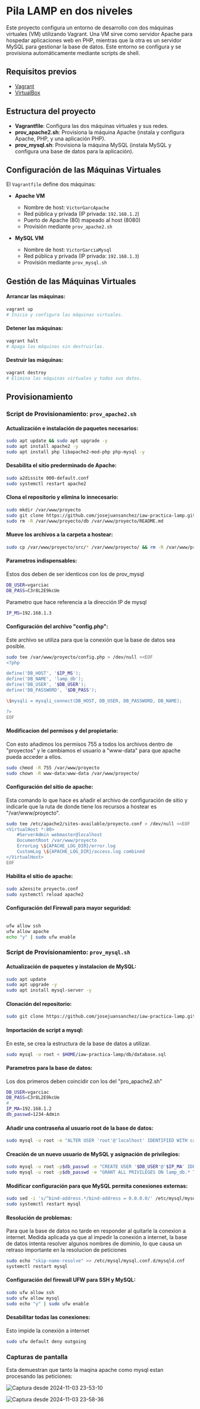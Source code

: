 # Pila LAMP en dos niveles

Este proyecto configura un entorno de desarrollo con dos máquinas virtuales (VM) utilizando Vagrant. Una VM sirve como servidor Apache para hospedar aplicaciones web en PHP, mientras que la otra es un servidor MySQL para gestionar la base de datos. Este entorno se configura y se provisiona automáticamente mediante scripts de shell.

## Requisitos previos

- [Vagrant](https://www.vagrantup.com/downloads)
- [VirtualBox](https://www.virtualbox.org/)

## Estructura del proyecto

- **Vagrantfile**: Configura las dos máquinas virtuales y sus redes.
- **prov_apache2.sh**: Provisiona la máquina Apache (instala y configura Apache, PHP, y una aplicación PHP).
- **prov_mysql.sh**: Provisiona la máquina MySQL (instala MySQL y configura una base de datos para la aplicación).

## Configuración de las Máquinas Virtuales

El `Vagrantfile` define dos máquinas:

- **Apache VM**
  - Nombre de host: `VictorGarcApache`
  - Red pública y privada (IP privada: `192.168.1.2`)
  - Puerto de Apache (80) mapeado al host (8080)
  - Provisión mediante `prov_apache2.sh`
  
- **MySQL VM**
  - Nombre de host: `VictorGarciaMysql`
  - Red pública y privada (IP privada: `192.168.1.3`)
  - Provisión mediante `prov_mysql.sh`

## Gestión de las Máquinas Virtuales

#### Arrancar las máquinas:
```bash
vagrant up
# Inicia y configura las máquinas virtuales.
```

#### Detener las máquinas:
```bash
vagrant halt
# Apaga las máquinas sin destruirlas.
```
#### Destruir las máquinas:
```bash
vagrant destroy
# Elimina las máquinas virtuales y todos sus datos.

```

## Provisionamiento

### Script de Provisionamiento: `prov_apache2.sh`


#### Actualización e instalación de paquetes necesarios: 
```bash
sudo apt update && sudo apt upgrade -y
sudo apt install apache2 -y
sudo apt install php libapache2-mod-php php-mysql -y
```

#### Desabilita el sitio prederminado de Apache:
```bash
sudo a2dissite 000-default.conf
sudo systemctl restart apache2
```

#### Clona el repositorio y elimina lo innecesario:
```bash
sudo mkdir /var/www/proyecto
sudo git clone https://github.com/josejuansanchez/iaw-practica-lamp.git /var/www/proyecto
sudo rm -R /var/www/proyecto/db /var/www/proyecto/README.md
```

#### Mueve los archivos a la carpeta a hostear:
```bash
sudo cp /var/www/proyecto/src/* /var/www/proyecto/ && rm -R /var/www/proyecto/src/
```

#### Parametros indispensables:
Estos dos deben de ser identicos con los de prov_mysql
```bash
DB_USER=vgarciac
DB_PASS=C3r8L2E9kcUe
```

Parametro que hace referencia a la dirección IP de mysql
```bash
IP_MS=192.168.1.3
```

#### Configuración del archivo "config.php":
Este archivo se utiliza para que la conexión que la base de datos sea posible.
```bash
sudo tee /var/www/proyecto/config.php > /dev/null <<EOF
<?php

define('DB_HOST', '$IP_MS');
define('DB_NAME', 'lamp_db');
define('DB_USER', '$DB_USER');
define('DB_PASSWORD', '$DB_PASS');

\$mysqli = mysqli_connect(DB_HOST, DB_USER, DB_PASSWORD, DB_NAME);

?>
EOF

```

#### Modificacion del permisos y del propietario: 
Con esto añadimos los permisos 755 a todos los archivos dentro de "proyectos" y le cambiamos el usuario a "www-data" para que apache pueda acceder a ellos.
```bash
sudo chmod -R 755 /var/www/proyecto
sudo chown -R www-data:www-data /var/www/proyecto/
```

#### Configuración del sitio de apache:
Esta comando lo que hace es añadir el archivo de configuración de sitio y indicarle que la ruta de donde tiene los recursos a hostear es "/var/www/proyecto".
```bash
sudo tee /etc/apache2/sites-available/proyecto.conf > /dev/null <<EOF
<VirtualHost *:80>
    #ServerAdmin webmaster@localhost
    DocumentRoot /var/www/proyecto
    ErrorLog \${APACHE_LOG_DIR}/error.log
    CustomLog \${APACHE_LOG_DIR}/access.log combined
</VirtualHost>
EOF
```

#### Habilita el sitio de apache: 
```bash
sudo a2ensite proyecto.conf
sudo systemctl reload apache2
```

#### Configuración del Firewall para mayor seguridad:
```bash

ufw allow ssh
ufw allow apache
echo "y" | sudo ufw enable
```
### Script de Provisionamiento: `prov_mysql.sh`

#### Actualización de paquetes y instalacion de MySQL:
```bash
sudo apt update
sudo apt upgrade -y
sudo apt install mysql-server -y
```
#### Clonación del repositorio:
```bash
sudo git clone https://github.com/josejuansanchez/iaw-practica-lamp.git $HOME/iaw-practica-lamp
```
####  Importación de script a mysql:
En este, se crea la estructura de la base de datos a utilizar.
```bash
sudo mysql -u root < $HOME/iaw-practica-lamp/db/database.sql
```

#### Parametros para la base de datos:
Los dos primeros deben coincidir con los del "pro_apache2.sh"
```bash
DB_USER=vgarciac
DB_PASS=C3r8L2E9kcUe
#
IP_MA=192.168.1.2
db_passwd=1234-Admin
```
#### Añadir una contraseña al usuario root de la base de datos:
```bash
sudo mysql -u root -e "ALTER USER 'root'@'localhost' IDENTIFIED WITH caching_sha2_password BY '$db_passwd';"
```
#### Creación de un nuevo usuario de MySQL y asignación de privilegios:
```bash
sudo mysql -u root -p$db_passwd -e "CREATE USER '$DB_USER'@'$IP_MA' IDENTIFIED BY '$DB_PASS';"
sudo mysql -u root -p$db_passwd -e "GRANT ALL PRIVILEGES ON lamp_db.* TO '$DB_USER'@'$IP_MA';FLUSH PRIVILEGES;"
```
#### Modificar configuración para que MySQL permita conexiones externas:
```bash
sudo sed -i 's/^bind-address.*/bind-address = 0.0.0.0/' /etc/mysql/mysql.conf.d/mysqld.cnf
sudo systemctl restart mysql
```
#### Resolución de problemas:
Para que la base de datos no tarde en responder al quitarle la conexion a internet.
Medida aplicada ya que al impedir la conexión a internet, la base de datos intenta resolver algunos nombres de dominio, lo que causa un retraso importante en la resolucion de peticiones

```bash
sudo echo "skip-name-resolve" >> /etc/mysql/mysql.conf.d/mysqld.cnf
systemctl restart mysql
```
#### Configuración del firewall UFW para SSH y MySQL:
```bash
sudo ufw allow ssh
sudo ufw allow mysql
sudo echo "y" | sudo ufw enable
```

#### Desabilitar todas las conexiones:
Esto impide la conexión a internet
```bash
sudo ufw default deny outgoing
```
### Capturas de pantalla
Esta demuestran que tanto la maqina apache como mysql estan procesando las peticiones:

![Captura desde 2024-11-03 23-53-10](https://github.com/user-attachments/assets/c42e2c54-db0f-44d6-b108-f9b34fd6d41f)

![Captura desde 2024-11-03 23-58-36](https://github.com/user-attachments/assets/a2e009df-6799-4dad-8abf-8fa31f1c5c12)
